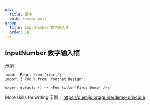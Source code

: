 ```yaml
---
nav:
  title: 组件
  path: /components
group:
  title: InputNumber 数字输入框
  order: 18
---
```


## InputNumber 数字输入框

示例：

```tsx
import React from 'react';
import { Foo } from 'rootnet-design';

export default () => <Foo title="First Demo" />;
```

More skills for writing 示例： https://d.umijs.org/guide/demo-principle

